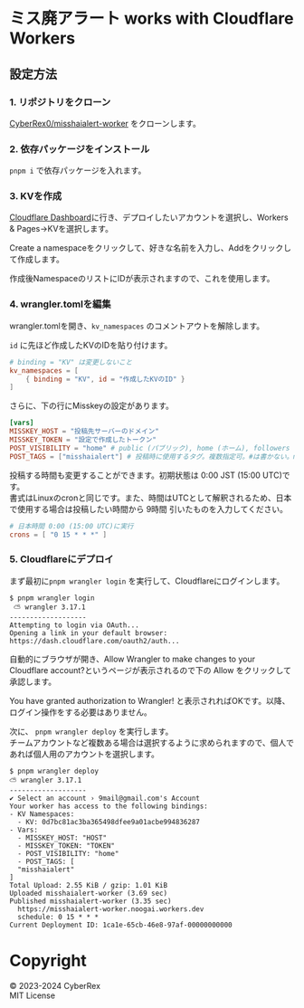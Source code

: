 # ミス廃アラート works with Cloudflare Workers

## 設定方法
### 1. リポジトリをクローン
[CyberRex0/misshaialert-worker](https://github.com/CyberRex0/misshaialert-worker) をクローンします。

### 2. 依存パッケージをインストール
`pnpm i` で依存パッケージを入れます。

### 3. KVを作成
[Cloudflare Dashboard](https://dash.cloudflare.com/)に行き、デプロイしたいアカウントを選択し、Workers & Pages→KVを選択します。

Create a namespaceをクリックして、好きな名前を入力し、Addをクリックして作成します。

作成後NamespaceのリストにIDが表示されますので、これを使用します。

### 4. wrangler.tomlを編集
wrangler.tomlを開き、`kv_namespaces` のコメントアウトを解除します。

`id` に先ほど作成したKVのIDを貼り付けます。

```toml
# binding = "KV" は変更しないこと
kv_namespaces = [
    { binding = "KV", id = "作成したKVのID" }
]
```

さらに、下の行にMisskeyの設定があります。

```toml
[vars]
MISSKEY_HOST = "投稿先サーバーのドメイン"
MISSKEY_TOKEN = "設定で作成したトークン"
POST_VISIBILITY = "home" # public (パブリック), home (ホーム), followers (フォロワーのみ), specified (DM)
POST_TAGS = ["misshaialert"] # 投稿時に使用するタグ。複数指定可。#は書かない。misshaialertはミュート使用者のために推奨
```

投稿する時間も変更することができます。初期状態は 0:00 JST (15:00 UTC)です。<br>
書式はLinuxのcronと同じです。また、時間はUTCとして解釈されるため、日本で使用する場合は投稿したい時間から 9時間 引いたものを入力してください。 

```toml
# 日本時間 0:00 (15:00 UTC)に実行
crons = [ "0 15 * * *" ]
```

### 5. Cloudflareにデプロイ

まず最初に`pnpm wrangler login` を実行して、Cloudflareにログインします。

```
$ pnpm wrangler login                                                                                  
 ⛅️ wrangler 3.17.1
-------------------
Attempting to login via OAuth...
Opening a link in your default browser: https://dash.cloudflare.com/oauth2/auth...
```

自動的にブラウザが開き、Allow Wrangler to make changes to your Cloudflare account?というページが表示されるので下の Allow をクリックして承認します。

You have granted authorization to Wrangler! と表示されればOKです。以降、ログイン操作をする必要はありません。


次に、 `pnpm wrangler deploy` を実行します。<br>
チームアカウントなど複数ある場合は選択するように求められますので、個人であれば個人用のアカウントを選択します。

```
$ pnpm wrangler deploy
⛅️ wrangler 3.17.1
-------------------
✔ Select an account › 9mail@gmail.com's Account
Your worker has access to the following bindings:
- KV Namespaces:
  - KV: 0d7bc81ac3ba365498dfee9a01acbe994836287
- Vars:
  - MISSKEY_HOST: "HOST"
  - MISSKEY_TOKEN: "TOKEN"
  - POST_VISIBILITY: "home"
  - POST_TAGS: [
  "misshaialert"
]
Total Upload: 2.55 KiB / gzip: 1.01 KiB
Uploaded misshaialert-worker (3.69 sec)
Published misshaialert-worker (3.35 sec)
  https://misshaialert-worker.noogai.workers.dev
  schedule: 0 15 * * *
Current Deployment ID: 1ca1e-65cb-46e8-97af-00000000000
```

# Copyright
&copy; 2023-2024 CyberRex<br>
MIT License